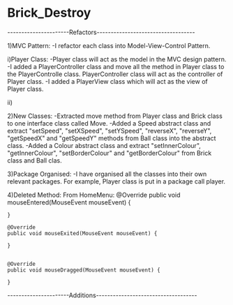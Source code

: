 # Brick_Destroy

----------------------Refactors-----------------------------------

1)MVC Pattern:
-I refactor each class into Model-View-Control Pattern.

i)Player Class:
-Player class will act as the model in the MVC design pattern.
-I added a PlayerController class and move all the method in Player
 class to the PlayerControlle class. PlayerController class will 
 act as the controller of Player class.
-I added a PlayerView class which will act as the view of Player
 class.

ii)

2)New Classes:
-Extracted move method from Player class and Brick class to one
 interface class called Move.
-Added a Speed abstract class and extract "setSpeed", "setXSpeed",
 "setYSpeed", "reverseX", "reverseY", "getSpeedX" and "getSpeedY" methods
 from Ball class into the abstract class.
-Added a Colour abstract class and extract "setInnerColour", "getInnerColour",
 "setBorderColour" and "getBorderColour" from Brick class and Ball clas.

3)Package Organised:
-I have organised all the classes into their own relevant packages.
 For example, Player class is put in a package call player.

4)Deleted Method:
From HomeMenu: 
 @Override
    public void mouseEntered(MouseEvent mouseEvent) {

    }

    @Override
    public void mouseExited(MouseEvent mouseEvent) {

    }


    @Override
    public void mouseDragged(MouseEvent mouseEvent) {

    }



----------------------Additions------------------------------------